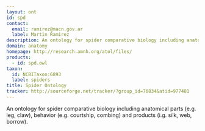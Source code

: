 ```yaml
---
layout: ont
id: spd
contact: 
  email: ramirez@macn.gov.ar
  label: Martin Ramirez
description: An ontology for spider comparative biology including anatomical parts (e.g. leg, claw), behavior (e.g. courtship, combing) and products (i.g. silk, web, borrow).
domain: anatomy
homepage: http://research.amnh.org/atol/files/
products: 
  - id: spd.owl
taxon: 
  id: NCBITaxon:6893
  label: spiders
title: Spider Ontology
tracker: http://sourceforge.net/tracker/?group_id=76834&atid=977401
---
```


An ontology for spider comparative biology including anatomical parts (e.g. leg, claw), behavior (e.g. courtship, combing) and products (i.g. silk, web, borrow).